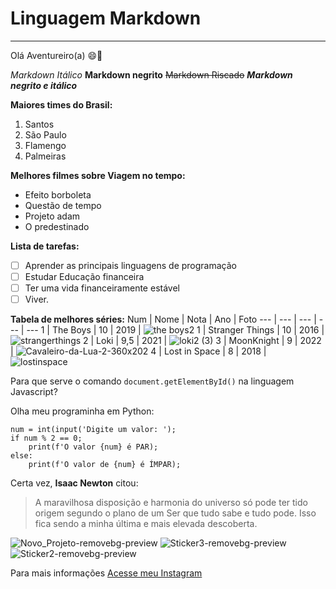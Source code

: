 # Linguagem Markdown
***

Olá Aventureiro(a) 😄🤝 

_Markdown Itálico_
**Markdown negrito**
~~Markdown Riscado~~
**_Markdown negrito e itálico_**

**Maiores times do Brasil:**
1. Santos
2. São Paulo
3. Flamengo
4. Palmeiras

**Melhores filmes sobre Viagem no tempo:**
* Efeito borboleta
* Questão de tempo
* Projeto adam
* O predestinado

**Lista de tarefas:**
- [ ] Aprender as principais linguagens de programação
- [ ] Estudar Educação financeira
- [ ] Ter uma vida financeiramente estável
- [ ] Viver.

**Tabela de melhores séries:**
Num | Nome | Nota | Ano | Foto
--- | --- | --- | --- | ---
1 | The Boys | 10 | 2019 | ![the boys2](https://user-images.githubusercontent.com/83453859/180448810-230e79ca-6dcd-496e-aad2-9de6a42ad848.jpg)
1 | Stranger Things | 10 | 2016 | ![strangerthings](https://user-images.githubusercontent.com/83453859/178116628-430f2e68-d383-465d-b407-974ad0147dd1.jpg)
2 | Loki | 9,5 | 2021 | ![loki2 (3)](https://user-images.githubusercontent.com/83453859/178116893-e523fd22-1a71-4853-bcc5-0326ea03f72f.jpg)
3 | MoonKnight | 9 | 2022 | ![Cavaleiro-da-Lua-2-360x202](https://user-images.githubusercontent.com/83453859/178117033-ad2117aa-4147-47f5-aa63-7788b672cb8f.jpg)
4 | Lost in Space | 8 | 2018 | ![lostinspace](https://user-images.githubusercontent.com/83453859/178117131-5a9fbd2e-cf03-45fa-818b-1fa53e3cc00a.jpg)

Para que serve o comando `document.getElementById()` na linguagem Javascript?

Olha meu programinha em Python:
```
num = int(input('Digite um valor: ');
if num % 2 == 0;
    print(f'O valor {num} é PAR);
else:
    print(f'O valor de {num} é ÍMPAR);

```

Certa vez, **Isaac Newton** citou:
>A maravilhosa disposição e harmonia do universo só pode ter tido origem segundo o plano de um Ser que tudo sabe e tudo pode.
>Isso fica sendo a minha última e mais elevada descoberta.
>
![Novo_Projeto-removebg-preview](https://user-images.githubusercontent.com/83453859/178115387-99ecd2f6-43dd-4151-9fa3-c407aa1db77d.png) ![Sticker3-removebg-preview](https://user-images.githubusercontent.com/83453859/178119045-eeb4e103-f307-43e4-b79b-c893660a4723.png) ![Sticker2-removebg-preview](https://user-images.githubusercontent.com/83453859/178119052-0f2c0f2b-7ae4-4dc9-b48a-7e53bf0e7be9.png)


Para mais informações [Acesse meu Instagram](https://instagram.com/rarisonlucax)
 
